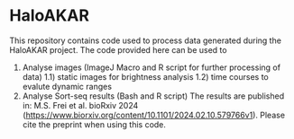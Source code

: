 # HaloAKAR
This repository contains code used to process data generated during the HaloAKAR project. The code provided here can be used to 
1) Analyse images (ImageJ Macro and R script for further processing of data)
  1.1) static images for brightness analysis
  1.2) time courses to evalute dynamic ranges 
3) Analyse Sort-seq results (Bash and R script)
The results are published in: M.S. Frei et al. bioRxiv 2024 (https://www.biorxiv.org/content/10.1101/2024.02.10.579766v1). Please cite the preprint when using this code.
